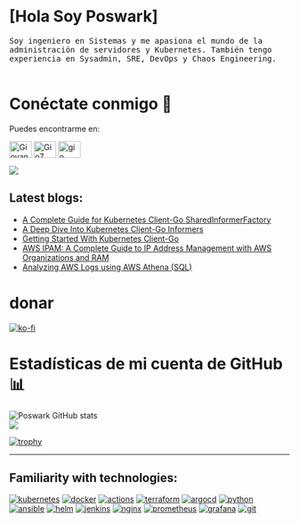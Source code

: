 # [Hola Soy Poswark]
<samp>
    Soy ingeniero en Sistemas y me apasiona el mundo de la administración de servidores y Kubernetes. También tengo experiencia en Sysadmin, SRE, DevOps y Chaos Engineering.
     <br>

</samp>
<br>

# Conéctate conmigo 🤝
Puedes encontrarme en:


<a href="https://www.linkedin.com/in/giovannyorjuel2" target="blank"><img align="center" src="https://raw.githubusercontent.com/rahuldkjain/github-profile-readme-generator/master/src/images/icons/Social/linked-in-alt.svg" alt="Giovanny" height="30" width="40" /></a>
<a href="https://www.instagram.com/giovannyorjuel2/?hl=es" target="blank"><img align="center" src="https://raw.githubusercontent.com/rahuldkjain/github-profile-readme-generator/master/src/images/icons/Social/instagram.svg" alt="Gio7" height="30" width="40" /></a>
<a href="https://www.youtube.com/" target="blank"><img align="center" src="https://raw.githubusercontent.com/rahuldkjain/github-profile-readme-generator/master/src/images/icons/Social/youtube.svg" alt="gio" height="30" width="40" /></a>
</p>

![](https://komarev.com/ghpvc/?username=poswark)

## Latest blogs:
<!-- BLOG-POST-LIST:START -->
- [A Complete Guide for Kubernetes Client-Go SharedInformerFactory](https://levelup.gitconnected.com/a-complete-guide-for-kubernetes-client-go-sharedinformerfactory-db1e935ae745?source=rss-a96bc5a23088------2)
- [A Deep Dive Into Kubernetes Client-Go Informers](https://levelup.gitconnected.com/a-deep-dive-into-kubernetes-client-go-informers-012bb5362a38?source=rss-a96bc5a23088------2)
- [Getting Started With Kubernetes Client-Go](https://levelup.gitconnected.com/getting-started-with-kubernetes-client-go-9dacda6fffef?source=rss-a96bc5a23088------2)
- [AWS IPAM: A Complete Guide to IP Address Management with AWS Organizations and RAM](https://aws.plainenglish.io/aws-ipam-a-complete-guide-to-ip-address-management-with-aws-organizations-and-ram-7fc82d460b38?source=rss-a96bc5a23088------2)
- [Analyzing AWS Logs using AWS Athena &lpar;SQL&rpar;](https://towardsaws.com/analyzing-aws-logs-using-aws-athena-sql-4188861cb774?source=rss-a96bc5a23088------2)
<!-- BLOG-POST-LIST:END -->

# donar
[![ko-fi](https://ko-fi.com/img/githubbutton_sm.svg)](https://ko-fi.com/K3K5VN9Z6)

#  Estadísticas de mi cuenta de GitHub 📊

![Poswark GitHub stats](https://github-readme-stats.vercel.app/api?username=poswark&show_icons=true&theme=vue)
<br>
![](http://github-profile-summary-cards.vercel.app/api/cards/profile-details?username=poswark&theme=github)

[![trophy](https://github-profile-trophy.vercel.app/?username=poswark)](https://github.com/ryo-ma/github-profile-trophy)
<hr>

## Familiarity with technologies:


[![kubernetes](https://img.shields.io/badge/kubernetes-326ce5.svg?&style=for-the-badge&logo=kubernetes&logoColor=white)]()
[![docker](https://img.shields.io/badge/Docker-2CA5E0?style=for-the-badge&logo=docker&logoColor=white)]()
[![actions](https://img.shields.io/badge/Github%20Actions-282a2e?style=for-the-badge&logo=githubactions&logoColor=367cfe)]()
[![terraform](https://img.shields.io/badge/Terraform-7B42BC?style=for-the-badge&logo=terraform&logoColor=white)]()
[![argocd](https://img.shields.io/badge/Argo%20CD-1e0b3e?style=for-the-badge&logo=argo&logoColor=#d16044)]()
[![python](https://img.shields.io/badge/Python-FFD43B?style=for-the-badge&logo=python&logoColor=blue)]()
[![ansible](https://img.shields.io/badge/Ansible-000000?style=for-the-badge&logo=ansible&logoColor=white)]()
[![helm](https://img.shields.io/badge/Helm-0F1689?style=for-the-badge&logo=Helm&labelColor=0F1689)]()
[![jenkins](https://img.shields.io/badge/Jenkins-D24939?style=for-the-badge&logo=Jenkins&logoColor=white)]()
[![nginx](https://img.shields.io/badge/Nginx-009639?style=for-the-badge&logo=nginx&logoColor=white)]()
[![prometheus](https://img.shields.io/badge/Prometheus-000000?style=for-the-badge&logo=prometheus&labelColor=000000)]()
[![grafana](https://img.shields.io/badge/Grafana-F2F4F9?style=for-the-badge&logo=grafana&logoColor=orange&labelColor=F2F4F9)]()
[![git](https://img.shields.io/badge/GIT-E44C30?style=for-the-badge&logo=git&logoColor=white)]()
